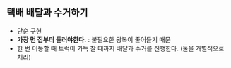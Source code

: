 ## 택배 배달과 수거하기
- 단순 구현
- **가장 먼 집부터 들러야한다.** : 불필요한 왕복이 줄어들기 때문
- 한 번 이동할 때 트럭이 가득 찰 때까지 배달과 수거를 진행한다. (둘을 개별적으로 처리)